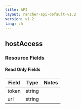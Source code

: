 ```yaml
---
title: API
layout: rancher-api-default-v1.2
version: v1.2
lang: zh
---
```


## hostAccess



### Resource Fields


#### Read Only Fields

Field | Type   | Notes
---|---|---
token | string  | 
url | string  | 


<br>
